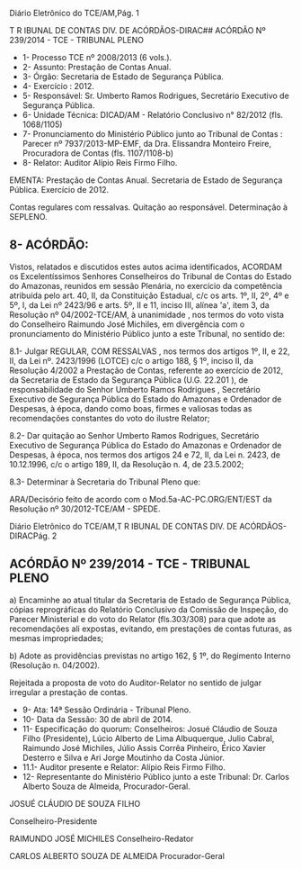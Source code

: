 Diário Eletrônico do TCE/AM,Pág. 1

T R IBUNAL DE CONTAS DIV. DE ACÓRDÃOS-DIRAC## ACÓRDÃO Nº 239/2014 - TCE - TRIBUNAL PLENO

- 1- Processo TCE nº 2008/2013 (6 vols.).
- 2- Assunto: Prestação de Contas Anual.
- 3- Órgão: Secretaria de Estado de Segurança Pública.
- 4- Exercício : 2012.
- 5-  Responsável: Sr.  Umberto  Ramos  Rodrigues,  Secretário  Executivo  de  Segurança Pública.
- 6- Unidade Técnica: DICAD/AM - Relatório Conclusivo n° 82/2012 (fls. 1068/1105)
- 7-  Pronunciamento  do  Ministério  Público  junto  ao  Tribunal  de  Contas :  Parecer  nº 7937/2013-MP-EMF,  da  Dra.  Elissandra  Monteiro  Freire,  Procuradora  de  Contas  (fls. 1107/1108-b)
- 8- Relator: Auditor Alípio Reis Firmo Filho.

EMENTA: Prestação de Contas Anual. Secretaria  de  Estado  de  Segurança  Pública. Exercício de 2012.

Contas  regulares  com  ressalvas.  Quitação  ao responsável. Determinação à SEPLENO.

## 8- ACÓRDÃO:

Vistos, relatados e discutidos estes autos acima identificados,  ACORDAM os Excelentíssimos  Senhores  Conselheiros do Tribunal de Contas do Estado do Amazonas, reunidos em sessão Plenária, no exercício da competência atribuída pelo  art. 40, II, da Constituição Estadual, c/c os arts. 1º, II, 2º, 4º e 5º, I, da Lei nº 2423/96 e arts. 5º, II  e  11,  inciso  III,  alínea  'a',  item  3,  da  Resolução  nº  04/2002-TCE/AM, à unanimidade , nos termos do voto vista do Conselheiro Raimundo José Michiles, em divergência com o pronunciamento do Ministério Público junto a este Tribunal, no sentido de:

8.1- Julgar REGULAR, COM RESSALVAS , nos termos dos artigos 1º, II, e 22, II, da Lei nº. 2423/1996 (LOTCE) c/c o artigo 188, § 1º, inciso II, da Resolução 4/2002 a Prestação  de  Contas,  referente  ao  exercício  de  2012,  da  Secretaria  de  Estado  da Segurança  Pública (U.G.    22.201 ), de  responsabilidade  do  Senhor Umberto  Ramos Rodrigues , Secretário  Executivo  de  Segurança  Pública  do  Estado  do  Amazonas  e Ordenador  de  Despesas,  à  época, dando  como  boas,  firmes  e  valiosas  todas  as recomendações constantes do voto do ilustre Relator;

8.2-  Dar  quitação  ao  Senhor Umberto  Ramos  Rodrigues, Secretário Executivo de Segurança Pública do Estado  do  Amazonas e Ordenador de Despesas, à época, nos termos dos artigos 24 e 72, II, da Lei n. 2423, de 10.12.1996, c/c o artigo 189, II, da Resolução n. 4, de 23.5.2002;

8.3- Determinar à Secretaria do Tribunal Pleno que:

ARA/Decisório feito de acordo com o Mod.5a-AC-PC.ORG/ENT/EST da Resolução nº 30/2012-TCE/AM - SPEDE.

Diário Eletrônico do TCE/AM,T R IBUNAL DE CONTAS DIV. DE ACÓRDÃOS-DIRACPág. 2

## ACÓRDÃO Nº 239/2014 - TCE - TRIBUNAL PLENO

a) Encaminhe  ao  atual  titular  da  Secretaria  de  Estado  de  Segurança Pública,  cópias  reprográficas  do  Relatório  Conclusivo  da  Comissão  de  Inspeção,  do Parecer Ministerial e do voto do Relator (fls.303/308) para que adote as recomendações ali expostas, evitando, em prestações de contas futuras, as mesmas impropriedades;

b) Adote as providências previstas no artigo 162, § 1º, do Regimento Interno (Resolução n. 04/2002).

Rejeitada  a  proposta  de  voto  do  Auditor-Relator  no  sentido  de  julgar irregular a prestação de contas.

- 9- Ata: 14ª Sessão Ordinária - Tribunal Pleno.
- 10- Data da Sessão: 30 de abril de 2014.
- 11- Especificação do quorum: Conselheiros: Josué Cláudio de Souza Filho (Presidente), Lúcio  Alberto  de  Lima  Albuquerque,  Julio  Cabral,  Raimundo  José  Michiles,  Júlio  Assis Corrêa Pinheiro, Érico Xavier Desterro e Silva e Ari Jorge Moutinho da Costa Júnior.
- 11.1- Auditor presente e Relator: Alípio Reis Firmo Filho.
- 12-  Representante  do  Ministério  Público  junto  a  este  Tribunal: Dr. Carlos  Alberto Souza de Almeida, Procurador-Geral.

JOSUÉ CLÁUDIO DE SOUZA FILHO

Conselheiro-Presidente

RAIMUNDO JOSÉ MICHILES Conselheiro-Redator

CARLOS ALBERTO SOUZA DE ALMEIDA Procurador-Geral